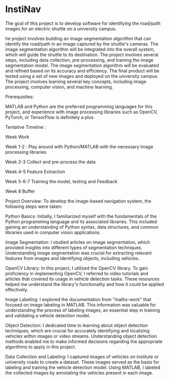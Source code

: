 # InstiNav
The goal of this project is to develop software for identifying the road/path images for an electric shuttle on a university campus. 

he project involves building an image segmentation algorithm that can identify the road/path in an image captured by the shuttle's cameras. The image segmentation algorithm will be integrated into the overall system, which will guide the shuttle to its destination.
The project involves several steps, including data collection, pre-processing, and training the image segmentation model. The image segmentation algorithm will be evaluated and refined based on its accuracy and efficiency. The final product will be tested using a set of new images and deployed on the university campus.
The project involves learning several key concepts, including image processing, computer vision, and machine learning.




Prerequisites:

MATLAB and Python are the preferred programming languages for this project, and experience with image processing libraries such as OpenCV, PyTorch, or TensorFlow is definitely a plus. 




Tentative Timeline :

Week	Work

Week 1-2	: Play around with Python/MATLAB with the necessary Image processing libraries

Week 2-3	Collect and pre-process the data

Week 4-5	Feature Extraction

Week 5-6-7	Training the model, testing and Feedback

Week 8	Buffer




Project Overview: To develop the image-based navigation system, the following steps were taken:

Python Basics: Initially, I familiarized myself with the fundamentals of the Python programming language and its associated libraries. This included gaining an understanding of Python syntax, data structures, and common libraries used in computer vision applications.

Image Segmentation: I studied articles on image segmentation, which provided insights into different types of segmentation techniques. Understanding image segmentation was crucial for extracting relevant features from images and identifying objects, including vehicles.

OpenCV Library: In this project, I utilized the OpenCV library. To gain proficiency in implementing OpenCV, I referred to video tutorials and articles that covered its usage in vehicle detection tasks. These resources helped me understand the library's functionality and how it could be applied effectively.


Image Labeling: I explored the documentation from "maths-work" that focused on image labeling in MATLAB. This information was valuable for understanding the process of labeling images, an essential step in training and validating a vehicle detection model.

Object Detection: I dedicated time to learning about object detection techniques, which are crucial for accurately identifying and localizing vehicles within images or video streams. Understanding object detection methods enabled me to make informed decisions regarding the appropriate algorithms to apply in this project.

Data Collection and Labeling: I captured images of vehicles on institute or university roads to create a dataset. These images served as the basis for labeling and training the vehicle detection model. Using MATLAB, I labeled the collected images by annotating the vehicles present in each image.

